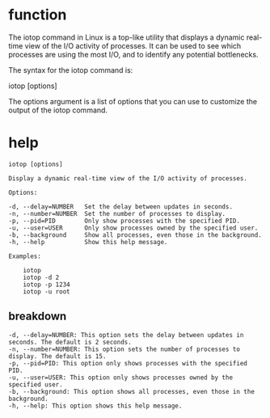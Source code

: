# function

The iotop command in Linux is a top-like utility that displays a dynamic real-time view of the I/O activity of processes. It can be used to see which processes are using the most I/O, and to identify any potential bottlenecks.

The syntax for the iotop command is:

iotop [options]

The options argument is a list of options that you can use to customize the output of the iotop command.




# help 

```
iotop [options]

Display a dynamic real-time view of the I/O activity of processes.

Options:

-d, --delay=NUMBER   Set the delay between updates in seconds.
-n, --number=NUMBER  Set the number of processes to display.
-p, --pid=PID        Only show processes with the specified PID.
-u, --user=USER      Only show processes owned by the specified user.
-b, --background     Show all processes, even those in the background.
-h, --help           Show this help message.

Examples:

    iotop
    iotop -d 2
    iotop -p 1234
    iotop -u root
```


## breakdown

```
-d, --delay=NUMBER: This option sets the delay between updates in seconds. The default is 2 seconds.
-n, --number=NUMBER: This option sets the number of processes to display. The default is 15.
-p, --pid=PID: This option only shows processes with the specified PID.
-u, --user=USER: This option only shows processes owned by the specified user.
-b, --background: This option shows all processes, even those in the background.
-h, --help: This option shows this help message.
```

